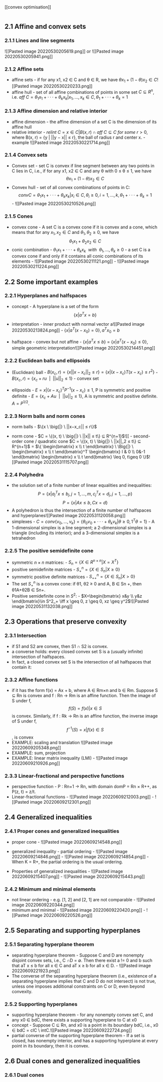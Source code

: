 [[convex optimisation]]

```toc
```


## 2.1 Affine and convex sets
### 2.1.1 Lines and line segments
![[Pasted image 20220530205619.png]]
or
![[Pasted image 20220530205941.png]]
### 2.1.2 Affine sets
- affine sets
		- if for any x1, x2 ∈ C and θ ∈ R, we have $θx_1 +(1−θ)x_2 ∈ C$![[Pasted image 20220530220233.png]]
- affine hull
		- set of all affine combinations of points in some set $C ⊆ R^n$, i.e. $aff \ C = {θ_1x_1 + · · · + θ_kx_k | x_1, . . . , x_k ∈ C, θ_1 + · · · + θ_k = 1}$

### 2.1.3 Affine dimension and relative interior
- affine dimension
		- the affine dimension of a set C is the dimension of its affine hull
- relative interior
		- $relint \ C = {x ∈ C | B(x, r) ∩ aff \  C ⊆ C \ for \ some \ r > 0}$, where B(x, r) = {y | ||y − x|| ≤ r}, the ball of radius r and center x.
		- example ![[Pasted image 20220530221714.png]]


### 2.1.4 Convex sets
- Convex set
		- set C is convex if line segment between any two points in C lies in C, i.e., if for any x1, x2 ∈ C and any θ with 0 ≤ θ ≤ 1, we have$$θx_1 + (1 − θ)x_2 ∈ C$$
- Convex hull
		- set of all convex combinations of points in C:		$$conv C = {θ_1x_1 + · · · + θ_kx_k | x_i ∈ C, θ_i ≥ 0, i = 1, . . . , k, θ_1 + · · · + θ_k = 1}$$
		- ![[Pasted image 20220530210526.png]]

### 2.1.5 Cones
- convex cone
		- A set C is a convex cone if it is convex and a cone, which means that for any $x_1, x_2 ∈ C$ and $θ_1, θ_2 ≥ 0$, we have
$$θ_1x_1 + θ_2x_2 ∈ C$$
- conic combination
		- $θ_1x_1 + · · · + θ_kx_k \ \ with \ \ θ_1, . . . , θ_k ≥ 0$
		- a set C is a convex cone if and only if it contains all conic combinations of its elements
		- ![[Pasted image 20220530211121.png]]
		- ![[Pasted image 20220530211224.png]]

## 2.2 Some important examples
### 2.2.1 Hyperplanes and halfspaces
- concept
		- A hyperplane is a set of the form
$$\{x | a^T x = b\}$$
- interpretation
		- inner product with normal vector a![[Pasted image 20220530213824.png]]
		- $\{x | a^T (x − x_0) = 0\},a^T x_0 = b$

- halfspace
		- convex but not affine
		- $\{x | a^T x ≤ b\}$ = $\{x | a^T (x − x_0) ≤ 0\}$, simple geometric interpretation![[Pasted image 20220530214451.png]]

### 2.2.2 Euclidean balls and ellipsoids
- (Euclidean) ball
		- $B(x_c, r) = \{x ||x − x_c||_2 ≤ r\} = \{x | (x − x_c)T (x − x_c) ≤ r^2\}$
		- $B(x_c, r) = \{x_c + ru \ \ | \ \ ||u||_2 ≤ 1\}$
		- convex set

- ellipsoids
		- $E = {x | (x − x_c)^T P^{−1}(x − x_c) ≤ 1}$, P is symmetric and positive definite
		- $E = \{x_c + Au \ \ | \ \ ||u||_2 ≤ 1\}$, A is symmetric and positive definite.  $A = P^{1/2}$.

### 2.2.3 Norm balls and norm cones
- norm balls
		- $\{x \ \big{|} \ ||x−x_c|| ≤ r\}$

- norm cone
		- $C = \{(x, t) \ \big{|} \  ||x|| ≤ t\} ⊆ R^{n+1}$![[
		- second-order cone / quadratic cone
			$C = \{(x, t) \ \big{|} \  ||x||_2 ≤ t\} ⊆ R^{n+1}$ = $\{ \begin{bmatrix} x  \\ t \end{bmatrix} \ \Big{|} \ \begin{bmatrix} x  \\ t \end{bmatrix}^T  \begin{bmatrix} I & 0  \\ 0&-1 \end{bmatrix} \begin{bmatrix} x  \\ t \end{bmatrix} \leq 0, t\geq 0 \}$![[Pasted image 20220531115707.png]]

### 2.2.4 Polyhedra
- the solution set of a finite number of linear equalities and inequalities:
$$P = \{x | a^T_jx ≤ b_j , j = 1, . . . ,m, c^T_jx = d_j , j = 1, . . . , p\}$$
$$P = \{x | Ax \leq b, Cx = d\}$$
- A polyhedron is thus the intersection of a finite number of halfspaces and hyperplanes![[Pasted image 20220531120058.png]]
- simplexes
		- $C = conv\{v_0, . . . , v_k\} = \{θ_0v_0 + · · · + θ_kv_k | θ \geq 0, 1^T θ = 1\}$
		- A 1-dimensional simplex is a line segment; a 2-dimensional simplex is a triangle (including its interior); and a 3-dimensional simplex is a tetrahedron


### 2.2.5 The positive semidefinite cone
- symmetric $n \times n$ matrices:
		- $S_n = \{X ∈ R^{n×n} | X = X^T \}$
- positive semidefinite matrices
		- $S^n_{+}= \{X ∈ S_n | X \geq 0\}$
- symmetric positive definite matrices
		- $S^n_{++}= \{X ∈ S_n | X > 0\}$
- The set $S^n_+$ is a convex cone: if θ1, θ2 ≥ 0 and A, B ∈ Sn
	+, then θ1A+θ2B ∈ Sn+.
- Positive semidefinite cone in $S^2$:
		- $X=\begin{bmatrix} x&y  \\ y&z  \end{bmatrix}\in S^2_+ \iff x \geq 0, z \geq 0, xz \geq y^2$![[Pasted image 20220531132038.png]]

## 2.3 Operations that preserve convexity
### 2.3.1 Intersection
- if S1 and S2 are convex, then S1 ∩ S2 is convex.
- a converse holds: every closed convex set S is a (usually infinite) intersection of halfspaces.
- In fact, a closed convex set S is the intersection of all halfspaces that contain it:

### 2.3.2 Affine functions
- if it has the form f(x) = Ax + b, where A ∈ Rm×n and b ∈ Rm. Suppose S ⊆ Rn is convex and f : Rn → Rm is an affine function. Then the image of S under f, $$f(S) = {f(x) | x ∈ S}$$
	is convex. Similarly, if f : Rk → Rn is an affine function, the inverse image of S under f, $$f^{−1}(S) = {x | f(x) ∈ S}$$, is convex
- EXAMPLE: scaling and translation ![[Pasted image 20220609205348.png]]
- EXAMPLE: sum, projection
- EXAMPLE: linear matrix inequality (LMI)
		- ![[Pasted image 20220609210926.png]]

### 2.3.3 Linear-fractional and perspective functions
- perspective function
		- P : Rn+1 → Rn, with domain domP = Rn × R++, as P(z, t) = z/t.
- Linear-fractional functions
		- ![[Pasted image 20220609212003.png]]
		- ![[Pasted image 20220609212301.png]]


## 2.4 Generalized inequalities
### 2.4.1 Proper cones and generalized inequalities
- proper cone
		- ![[Pasted image 20220609214548.png]]
- generalized inequality
		- partial ordering
		- ![[Pasted image 20220609214846.png]]
		- ![[Pasted image 20220609214854.png]]
		- When K = R+, the partial ordering is the usual ordering.

- Properties of generalized inequalities
		- ![[Pasted image 20220609215407.png]]
		- ![[Pasted image 20220609215443.png]]

### 2.4.2 Minimum and minimal elements
- not linear ordering
		- e.g. [1, 2] and [2, 1] are not comparable
		- ![[Pasted image 20220609220344.png]]
- minimum and minimal
		- ![[Pasted image 20220609220420.png]]
		- ![[Pasted image 20220609220526.png]]

## 2.5 Separating and supporting hyperplanes
### 2.5.1 Separating hyperplane theorem
- separating hyperplane theorem
		- Suppose C and D are nonempty disjoint convex sets, i.e., C ∩D = ∅. Then there exist a != 0 and b such that aT x ≤ b for all x ∈ C and aT x ≥ b for all x ∈ D.
		- ![[Pasted image 20220609221923.png]]
- The converse of the separating hyperplane theorem (i.e., existence of a separating hyperplane implies that C and D do not intersect) is not true, unless one imposes additional constraints on C or D, even beyond convexity.

### 2.5.2 Supporting hyperplanes
- supporting hyperplane theorem
		- for any nonempty convex set C, and any x0 ∈ bdC, there exists a supporting hyperplane to C at x0
 - concept
		 - Suppose C ⊆ Rn, and x0 is a point in its boundary bdC, i.e., x0 ∈ bdC = clC \ intC.![[Pasted image 20220609222724.png]]
- partial converse of the supporting hyperplane theorem
		- If a set is closed, has nonempty interior, and has a supporting hyperplane at every point in its boundary, then it is convex.

## 2.6 Dual cones and generalized inequalities
### 2.6.1 Dual cones
